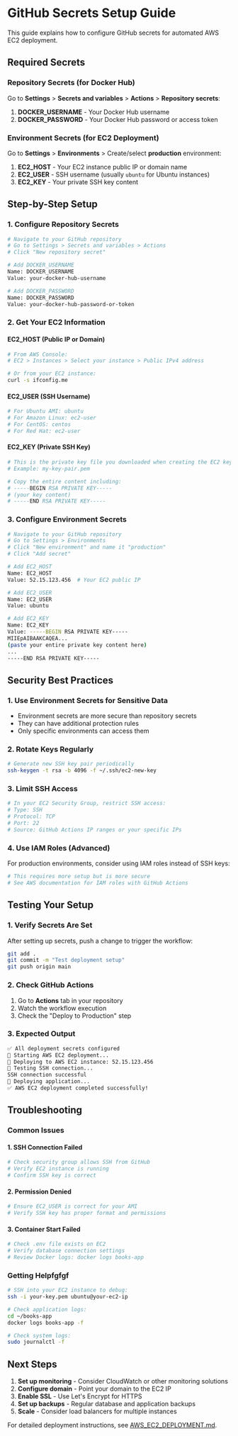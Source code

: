 # GitHub Secrets Setup Guide

This guide explains how to configure GitHub secrets for automated AWS EC2 deployment.

## Required Secrets

### Repository Secrets (for Docker Hub)
Go to **Settings** > **Secrets and variables** > **Actions** > **Repository secrets**:

1. **DOCKER_USERNAME** - Your Docker Hub username
2. **DOCKER_PASSWORD** - Your Docker Hub password or access token

### Environment Secrets (for EC2 Deployment)
Go to **Settings** > **Environments** > Create/select **production** environment:

1. **EC2_HOST** - Your EC2 instance public IP or domain name
2. **EC2_USER** - SSH username (usually `ubuntu` for Ubuntu instances)
3. **EC2_KEY** - Your private SSH key content

## Step-by-Step Setup

### 1. Configure Repository Secrets

```bash
# Navigate to your GitHub repository
# Go to Settings > Secrets and variables > Actions
# Click "New repository secret"

# Add DOCKER_USERNAME
Name: DOCKER_USERNAME
Value: your-docker-hub-username

# Add DOCKER_PASSWORD  
Name: DOCKER_PASSWORD
Value: your-docker-hub-password-or-token
```

### 2. Get Your EC2 Information

#### EC2_HOST (Public IP or Domain)
```bash
# From AWS Console:
# EC2 > Instances > Select your instance > Public IPv4 address

# Or from your EC2 instance:
curl -s ifconfig.me
```

#### EC2_USER (SSH Username)
```bash
# For Ubuntu AMI: ubuntu
# For Amazon Linux: ec2-user
# For CentOS: centos
# For Red Hat: ec2-user
```

#### EC2_KEY (Private SSH Key)
```bash
# This is the private key file you downloaded when creating the EC2 key pair
# Example: my-key-pair.pem

# Copy the entire content including:
# -----BEGIN RSA PRIVATE KEY-----
# (your key content)
# -----END RSA PRIVATE KEY-----
```

### 3. Configure Environment Secrets

```bash
# Navigate to your GitHub repository
# Go to Settings > Environments
# Click "New environment" and name it "production"
# Click "Add secret"

# Add EC2_HOST
Name: EC2_HOST
Value: 52.15.123.456  # Your EC2 public IP

# Add EC2_USER
Name: EC2_USER
Value: ubuntu

# Add EC2_KEY
Name: EC2_KEY
Value: -----BEGIN RSA PRIVATE KEY-----
MIIEpAIBAAKCAQEA...
(paste your entire private key content here)
...
-----END RSA PRIVATE KEY-----
```

## Security Best Practices

### 1. Use Environment Secrets for Sensitive Data
- Environment secrets are more secure than repository secrets
- They can have additional protection rules
- Only specific environments can access them

### 2. Rotate Keys Regularly
```bash
# Generate new SSH key pair periodically
ssh-keygen -t rsa -b 4096 -f ~/.ssh/ec2-new-key
```

### 3. Limit SSH Access
```bash
# In your EC2 Security Group, restrict SSH access:
# Type: SSH
# Protocol: TCP  
# Port: 22
# Source: GitHub Actions IP ranges or your specific IPs
```

### 4. Use IAM Roles (Advanced)
For production environments, consider using IAM roles instead of SSH keys:
```bash
# This requires more setup but is more secure
# See AWS documentation for IAM roles with GitHub Actions
```

## Testing Your Setup

### 1. Verify Secrets Are Set
After setting up secrets, push a change to trigger the workflow:
```bash
git add .
git commit -m "Test deployment setup"
git push origin main
```

### 2. Check GitHub Actions
1. Go to **Actions** tab in your repository
2. Watch the workflow execution
3. Check the "Deploy to Production" step

### 3. Expected Output
```bash
✅ All deployment secrets configured
🚀 Starting AWS EC2 deployment...
📡 Deploying to AWS EC2 instance: 52.15.123.456
🔐 Testing SSH connection...
SSH connection successful
🚀 Deploying application...
✅ AWS EC2 deployment completed successfully!
```

## Troubleshooting

### Common Issues

#### 1. SSH Connection Failed
```bash
# Check security group allows SSH from GitHub
# Verify EC2 instance is running
# Confirm SSH key is correct
```

#### 2. Permission Denied
```bash
# Ensure EC2_USER is correct for your AMI
# Verify SSH key has proper format and permissions
```

#### 3. Container Start Failed
```bash
# Check .env file exists on EC2
# Verify database connection settings
# Review Docker logs: docker logs books-app
```

### Getting Helpfgfgf
```bash
# SSH into your EC2 instance to debug:
ssh -i your-key.pem ubuntu@your-ec2-ip

# Check application logs:
cd ~/books-app
docker logs books-app -f

# Check system logs:
sudo journalctl -f
```

## Next Steps

1. **Set up monitoring** - Consider CloudWatch or other monitoring solutions
2. **Configure domain** - Point your domain to the EC2 IP
3. **Enable SSL** - Use Let's Encrypt for HTTPS
4. **Set up backups** - Regular database and application backups
5. **Scale** - Consider load balancers for multiple instances

For detailed deployment instructions, see [AWS_EC2_DEPLOYMENT.md](./AWS_EC2_DEPLOYMENT.md).
